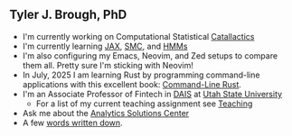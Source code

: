 ## Tyler J. Brough, PhD

- I'm currently working on Computational Statistical [Catallactics](https://en.wikipedia.org/wiki/Catallactics#:~:text=Catallactics%20is%20a%20theory%20of,as%20they%20%22should%22%20be.)
- I'm currently learning [JAX](https://jax.readthedocs.io/en/latest/index.html), [SMC](https://en.wikipedia.org/wiki/Particle_filter), and [HMMs](https://onlinelibrary.wiley.com/doi/abs/10.1002/jae.1119)
- I'm also configuring my Emacs, Neovim, and Zed setups to compare them all. Pretty sure I'm sticking with Neovim!
- In July, 2025 I am learning Rust by programming command-line applications with this excellent book: [Command-Line Rust](https://www.oreilly.com/library/view/command-line-rust/9781098109424/).
- I'm an Associate Professor of Fintech in [DAIS](https://huntsman.usu.edu/dais/) at [Utah State University](https://www.usu.edu/)
    - For a list of my current teaching assignment see [Teaching](teaching.md)
- Ask me about the [Analytics Solutions Center](https://huntsman.usu.edu/asc/)
- A few [words written down](quotes.md).


<!--
**broughtj/broughtj** is a ✨ _special_ ✨ repository because its `README.md` (this file) appears on your GitHub profile.

Here are some ideas to get you started:

- 🔭 I’m currently working on ...
- 🌱 I’m currently learning ...
- 👯 I’m looking to collaborate on ...
- 🤔 I’m looking for help with ...
- 💬 Ask me about ...
- 📫 How to reach me: ...
- 😄 Pronouns: ...
- ⚡ Fun fact: ...
-->
